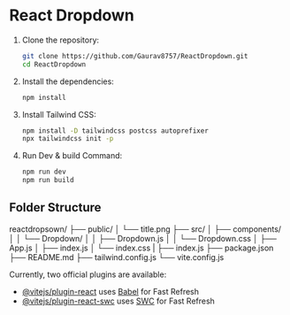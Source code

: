 # React Dropdown
 
1. Clone the repository:
    ```bash
    git clone https://github.com/Gaurav8757/ReactDropdown.git
    cd ReactDropdown
    ```

2. Install the dependencies:
    ```bash
    npm install
    ```

3. Install Tailwind CSS:
    ```bash
    npm install -D tailwindcss postcss autoprefixer
    npx tailwindcss init -p
    ```
3. Run Dev & build Command:
    ```bash
    npm run dev
    npm run build
    ```
    
## Folder Structure
reactdropsown/
├── public/
│   └── title.png
├── src/
│   ├── components/
│   │   └── Dropdown/
│   │       ├── Dropdown.js
│   │       └── Dropdown.css
│   ├── App.js
│   ├── index.js
│   └── index.css
|
├── index.js
├── package.json
├── README.md
├── tailwind.config.js
└── vite.config.js


Currently, two official plugins are available:

- [@vitejs/plugin-react](https://github.com/vitejs/vite-plugin-react/blob/main/packages/plugin-react/README.md) uses [Babel](https://babeljs.io/) for Fast Refresh
- [@vitejs/plugin-react-swc](https://github.com/vitejs/vite-plugin-react-swc) uses [SWC](https://swc.rs/) for Fast Refresh

